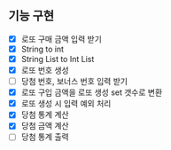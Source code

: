 ## 기능 구현
- [x] 로또 구매 금액 입력 받기
- [x] String to int
- [x] String List to Int List
- [x] 로또 번호 생성
- [ ] 당첨 번호, 보너스 번호 입력 받기
- [x] 로또 구입 금액을 로또 생성 set 갯수로 변환
- [x] 로또 생성 시 입력 예외 처리
- [x] 당첨 통계 계산
- [x] 당첨 금액 계산
- [ ] 당첨 통계 출력